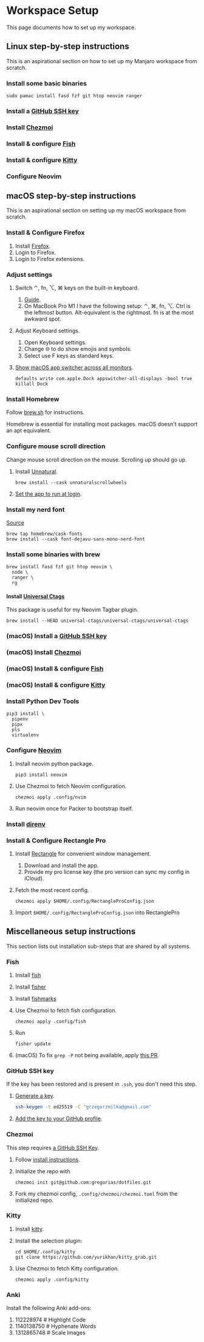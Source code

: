 # Workspace Setup

This page documents how to set up my workspace.

## Linux step-by-step instructions

This is an aspirational section on how to set up my Manjaro workspace from
scratch.

### Install some basic binaries

```fish
sudo pamac install fasd fzf git htop neovim ranger
```

### Install a [GitHub SSH key](#github-ssh-key)

### Install [Chezmoi](#chezmoi)

### Install & configure [Fish](#fish)

### Install & configure [Kitty](#kitty)

### Configure Neovim

## macOS step-by-step instructions

This is an aspirational section on setting up my macOS workspace from scratch.

### Install & Configure Firefox

1. Install [Firefox](https://www.mozilla.org/de/firefox/download/thanks/).
2. Login to Firefox.
3. Login to Firefox extensions.

### Adjust settings

1. Switch ⌃, fn, ⌥, ⌘ keys on the built-in keyboard.
   1. [Guide](https://howchoo.com/mac/mac-remap-fn-to-ctrl#open-keyboard-settings-in-system-preferences).
   2. On MacBook Pro M1 I have the following setup: ⌃, ⌘, fn, ⌥. Ctrl is the
      leftmost button. Alt-equivalent is the rightmost. fn is at the most
      awkward spot.
1. Adjust Keyboard settings.
   1. Open Keyboard settings.
   2. Change 🌐 to do show emojis and symbols.
   3. Select use F keys as standard keys.
1. [Show macOS app switcher across all monitors](https://gist.github.com/jthodge/c4ba15a78fb29671dfa072fe279355f0).

   ```shell
   defaults write com.apple.Dock appswitcher-all-displays -bool true
   killall Dock
   ```

### Install Homebrew

Follow [brew.sh](https://brew.sh/) for instructions.

Homebrew is essential for installing most packages. macOS doesn't support an
apt equivalent.

### Configure mouse scroll direction

Change mouse scroll direction on the mouse. Scrolling up should go up.

1. Install [Unnatural](https://github.com/ther0n/UnnaturalScrollWheels).

   ```shell
   brew install --cask unnaturalscrollwheels
   ```

2. [Set the app to run at
   login](https://github.com/ther0n/UnnaturalScrollWheels/blob/master/RunAtLogin.md).

### Install my nerd font

[Source](https://github.com/ryanoasis/nerd-fonts#option-4-homebrew-fonts)

```fish
brew tap homebrew/cask-fonts
brew install --cask font-dejavu-sans-mono-nerd-font
```

### Install some binaries with brew

```fish
brew install fasd fzf git htop neovim \
  node \
  ranger \
  rg
```

#### Install [Universal Ctags](https://github.com/universal-ctags/ctags#the-latest-build-and-package)

This package is useful for my Neovim Tagbar plugin.

```shell
brew install --HEAD universal-ctags/universal-ctags/universal-ctags
```

### (macOS) Install a [GitHub SSH key](#github-ssh-key)

### (macOS) Install [Chezmoi](#chezmoi)

### (macOS) Install & configure [Fish](#fish)

### (macOS) Install & configure [Kitty](#kitty)

### Install Python Dev Tools

```shell
pip3 install \
  pipenv
  pipx
  pls
  virtualenv
```

### Configure [Neovim](#neovim)

1. Install neovim python package.

   ```shell
   pip3 install neovim
   ```

1. Use Chezmoi to fetch Neovim configuration.

   ```shell
   chezmoi apply .config/nvim
   ```

1. Run neovim once for Packer to bootstrap itself.

### Install [direnv](http://formulae.brew.sh/formula/direnv#default)

### Install & Configure Rectangle Pro

1. Install [Rectangle][rectangle] for convenient window management.
   1. Download and install the app.
   2. Provide my pro license key (the pro version can sync my config in iCloud).
1. Fetch the most recent config.

   ```shell
   chezmoi apply $HOME/.config/RectangleProConfig.json
   ```

1. Import `$HOME/.config/RectangleProConfig.json` into RectanglePro

## Miscellaneous setup instructions

This section lists out installation sub-steps that are shared by all systems.

### Fish

1. Install [fish](https://fishshell.com/)
1. Install [fisher](https://github.com/jorgebucaran/fisher#installation)
1. Install [fishmarks](https://github.com/techwizrd/fishmarks)
1. Use Chezmoi to fetch fish configuration.

   ```fish
   chezmoi apply .config/fish
   ```

1. Run

   ```fish
   fisher update
   ```

1. (macOS) To fix `grep -P` not being available, apply [this PR](https://github.com/fishgretel/fasd/pull/23).

### GitHub SSH key

If the key has been restored and is present in `.ssh`, you don't need this step.

1. [Generate a key](https://docs.github.com/en/authentication/connecting-to-github-with-ssh/generating-a-new-ssh-key-and-adding-it-to-the-ssh-agent).

   ```bash
   ssh-keygen -t ed25519 -C "grzegorzmilka@gmail.com"
   ```

1. [Add the key to your GitHub profile](https://github.com/settings/keys).

### Chezmoi

This step requires [a GitHub SSH Key](#github-ssh-key).

1. Follow [install instructions](https://www.chezmoi.io/install/).
1. Initialize the repo with

    ```shell
    chezmoi init git@github.com:gregorias/dotfiles.git
    ```

1. Fork my chezmoi config, `.config/chezmoi/chezmoi.toml` from the initialized
   repo.

### Kitty

1. Install [kitty](https://sw.kovidgoyal.net/kitty/).
1. Install the selection plugin:

    ```fish
    cd $HOME/.config/kitty
    git clone https://github.com/yurikhan/kitty_grab.git
    ```

1. Use Chezmoi to fetch Kitty configuration.

   ```shell
   chezmoi apply .config/kitty
   ```

### Anki

Install the following Anki add-ons:

1. 112228974 # Highlight Code
2. 1140138750 # Hyphenate Words
3. 1312865748 # Scale Images

[rectangle]: https://rectangleapp.com/
